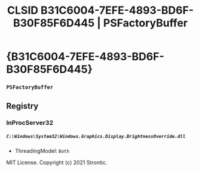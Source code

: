 ﻿---
title: "CLSID B31C6004-7EFE-4893-BD6F-B30F85F6D445 | PSFactoryBuffer"
excerpt: What is COM-Object CLSID B31C6004-7EFE-4893-BD6F-B30F85F6D445?
---

# {B31C6004-7EFE-4893-BD6F-B30F85F6D445}

### `PSFactoryBuffer`

## Registry


### InProcServer32

##### `C:\Windows\System32\Windows.Graphics.Display.BrightnessOverride.dll`
* ThreadingModel: `Both`

MIT License. Copyright (c) 2021 Strontic.


